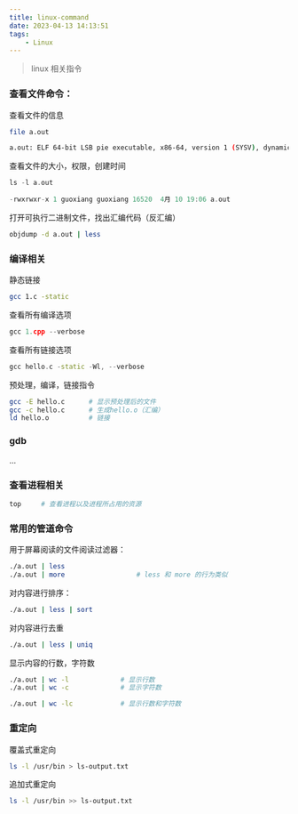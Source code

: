 ```yaml
---
title: linux-command
date: 2023-04-13 14:13:51
tags:
    - Linux
---
```


> linux 相关指令

###	查看文件命令：

查看文件的信息

```bash
file a.out

a.out: ELF 64-bit LSB pie executable, x86-64, version 1 (SYSV), dynamically linked, interpreter /lib64/ld-linux-x86-64.so.2, BuildID[sha1]=4ebd1342118461f6fda0894bd8ae17db171dfdad, for GNU/Linux 3.2.0, not stripped
```



查看文件的大小，权限，创建时间

```c++
ls -l a.out
    
-rwxrwxr-x 1 guoxiang guoxiang 16520  4月 10 19:06 a.out
```



打开可执行二进制文件，找出汇编代码（反汇编）

```bash
objdump -d a.out | less
```



###	编译相关

静态链接

```bash
gcc 1.c -static
```



查看所有编译选项 

```c++
gcc 1.cpp --verbose
```



查看所有链接选项

```c++
gcc hello.c -static -Wl, --verbose
```



预处理，编译，链接指令

```bash
gcc -E hello.c		# 显示预处理后的文件
gcc -c hello.c		# 生成hello.o（汇编）
ld hello.o			# 链接
```



###	gdb

...



###	查看进程相关

```bash
top		# 查看进程以及进程所占用的资源
```





###	常用的管道命令



用于屏幕阅读的文件阅读过滤器：

```bash
./a.out | less
./a.out | more					# less 和 more 的行为类似
```



对内容进行排序：

```bash
./a.out | less | sort
```



对内容进行去重

```bash
./a.out | less | uniq
```



显示内容的行数，字符数

```bash
./a.out | wc -l				# 显示行数
./a.out | wc -c				# 显示字符数

./a.out | wc -lc			# 显示行数和字符数
```



###	 重定向



覆盖式重定向

```bash
ls -l /usr/bin > ls-output.txt
```



追加式重定向

```bash
ls -l /usr/bin >> ls-output.txt
```





